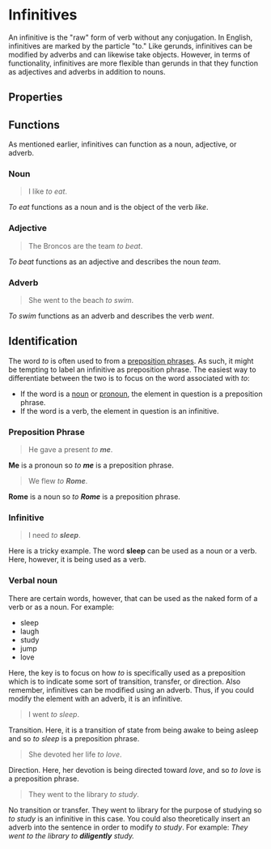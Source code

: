 # Infinitives
<!-- +elementInfo -->
<!-- !infinitive -->
An infinitive is the "raw" form of verb without any conjugation. In English, infinitives are marked by the particle "to." Like gerunds, infinitives can be modified by adverbs and can likewise take objects. However, in terms of functionality, infinitives are more flexible than gerunds in that they function as adjectives and adverbs in addition to nouns.
<!-- !infinitive -->

## Properties
<!-- +propertySummary -->

## Functions
As mentioned earlier, infinitives can function as a noun, adjective, or adverb.

### Noun
<!-- *infinitive.noun -->
> I like *to eat*.
<!-- .caption -->
*To eat* functions as a noun and is the object of the verb *like*.

### Adjective
<!-- *infinitive.adjective -->
> The Broncos are the team *to beat*.
<!-- .caption -->
*To beat* functions as an adjective and describes the noun *team*.

### Adverb
<!-- *infinitive.adverb -->
> She went to the beach *to swim*.
<!-- .caption -->
*To swim* functions as an adverb and describes the verb *went*.

## Identification
The word *to* is often used to from a [preposition phrases](/element/preposition-phrase). As such, it might be tempting to label an infinitive as preposition phrase. The easiest way to differentiate between the two is to focus on the word associated with *to*:
- If the word is a [noun](/element/noun) or [pronoun](/element/pronoun), the element in question is a preposition phrase.
- If the word is a verb, the element in question is an infinitive.

### Preposition Phrase
<!-- *infinitive.identification_preposition-phrase1 -->
> He gave a present *to **me***.
<!-- .caption -->
**Me** is a pronoun so *to **me*** is a preposition phrase.

<!-- *infinitive.identification_preposition-phrase2 -->
> We flew *to **Rome***.
<!-- .caption -->
**Rome** is a noun so *to **Rome*** is a preposition phrase.

### Infinitive
<!-- *infinitive.identification_infinitive -->
> I need *to **sleep***.
<!-- .caption -->
Here is a tricky example. The word **sleep** can be used as a noun or a verb. Here, however, it is being used as a verb.

### Verbal noun
There are certain words, however, that can be used as the naked form of a verb or as a noun. For example:
- sleep
- laugh
- study
- jump
- love

Here, the key is to focus on how *to* is specifically used as a preposition which is to indicate some sort of transition, transfer, or direction. Also remember, infinitives can be modified using an adverb. Thus, if you could modify the element with an adverb, it is an infinitive.

<!-- *infinitive.verbal-noun_to-sleep -->
> I went *to sleep*.
<!-- .caption -->
Transition. Here, it is a transition of state from being awake to being asleep and so *to sleep* is a preposition phrase.

<!-- *infinitive.verbal-noun_to-love -->
> She devoted her life *to love*.
<!-- .caption -->
Direction. Here, her devotion is being directed toward *love*, and so *to love* is a preposition phrase.

<!-- *infinitive.verbal-noun_to-study -->
> They went to the library *to study*.
<!-- .caption -->
No transition or transfer. They went to library for the purpose of studying so *to study* is an infinitive in this case. You could also theoretically insert an adverb into the sentence in order to modify *to study*. For example: *They went to the library to **diligently** study.*